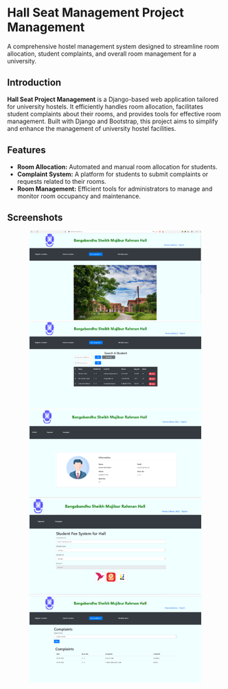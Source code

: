 # Hall Seat Management Project Management

A comprehensive hostel management system designed to streamline room allocation, student complaints, and overall room management for a university.

## Introduction

**Hall Seat Project Management** is a Django-based web application tailored for university hostels. It efficiently handles room allocation, facilitates student complaints about their rooms, and provides tools for effective room management. Built with Django and Bootstrap, this project aims to simplify and enhance the management of university hostel facilities.
## Features

- **Room Allocation:** Automated and manual room allocation for students.
- **Complaint System:** A platform for students to submit complaints or requests related to their rooms.
- **Room Management:** Efficient tools for administrators to manage and monitor room occupancy and maintenance.

## Screenshots

<p align="center">
    <img src="https://github.com/rasel3413/hall-seat-management-/blob/main/home/static/images/Picture7.png" alt="Image 3" width="400">
   <img src="https://github.com/rasel3413/hall-seat-management-/blob/main/home/static/images/Picture1.png" alt="Image 2" width="400">
  <img src="https://github.com/rasel3413/hall-seat-management-/blob/main/home/static/images/Picture2.png" alt="Image 1" width="400">

  <img src="https://github.com/rasel3413/hall-seat-management-/blob/main/home/static/images/Picture3.png" alt="Image 3" width="400">
  <img src="https://github.com/rasel3413/hall-seat-management-/blob/main/home/static/images/Picture5.png" alt="Image 3" width="400">

</p>
